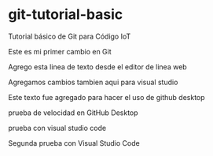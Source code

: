 # git-tutorial-basic
Tutorial básico de Git para Código IoT

Este es mi primer cambio en Git

Agrego esta linea de texto desde el editor de linea web

Agregamos cambios tambien aqui para visual studio

Este texto fue agregado para hacer el uso de github desktop

prueba de velocidad en GitHub Desktop

prueba con visual studio code

Segunda prueba con Visual Studio Code
